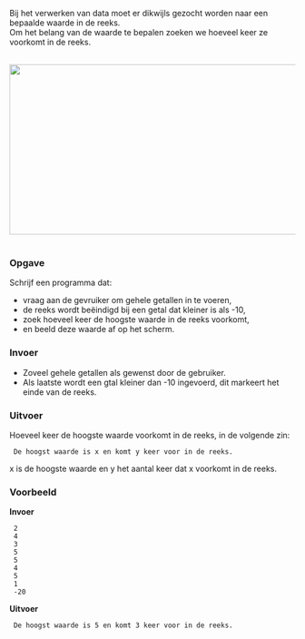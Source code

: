 Bij het verwerken van data moet er dikwijls gezocht worden naar een bepaalde waarde in de reeks.  
Om het belang van de waarde te bepalen zoeken we hoeveel keer ze voorkomt in de reeks.

<br>  
<div class="dodona-centered-group"><img src="media/zeilen.jpeg" width="600" height="300"></div>
<br>

### Opgave

Schrijf een programma dat:

- vraag aan de gevruiker om gehele getallen in te voeren,
- de reeks wordt beëindigd bij een getal dat kleiner is als -10,
- zoek hoeveel keer de hoogste waarde in de reeks voorkomt,
- en beeld deze waarde af op het scherm. 

### Invoer

- Zoveel gehele getallen als gewenst door de gebruiker.
- Als laatste wordt een gtal kleiner dan -10 ingevoerd, dit markeert het einde van de reeks.

### Uitvoer

Hoeveel keer de hoogste waarde voorkomt in de reeks, in de volgende zin:

     De hoogst waarde is x en komt y keer voor in de reeks.
     
x is de hoogste waarde en y het aantal keer dat x voorkomt in de reeks.

### Voorbeeld

**Invoer**

     2
     4
     3
     5
     5
     4
     5
     1
     -20

**Uitvoer**

     De hoogst waarde is 5 en komt 3 keer voor in de reeks.
